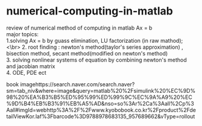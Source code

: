 # numerical-computing-in-matlab
review of numerical method of computing in matlab Ax = b<br /> 
major topics:<br /> 
1.solving Ax = b by guass elimination, LU factorization (in raw mathod);<\br>
2. root finding : newton's method(taylor's series approximation) , bisection method, secant method(modified on newton's method)<br /> 
3. solving nonlinear systems of equation by combining  newton's method and jacobian matrix<br /> 
4. ODE, PDE ect<br /> 

book imagehttps://search.naver.com/search.naver?sm=tab_niv&where=image&query=matlab%20%2Fsimulink%20%EC%9D%98%20%EA%B3%B5%ED%95%99%ED%99%9C%EC%9A%A9%20%EC%9D%B4%EB%B3%91%EB%A5%AD&nso=so%3Ar%2Ca%3Aall%2Cp%3Aall#imgId=webhttp%3A%2F%2Fwww.kyobobook.co.kr%2Fproduct%2FdetailViewKor.laf%3Fbarcode%3D9788978683135_957689662&vType=rollout
